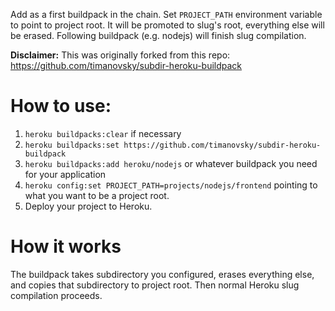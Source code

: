 Add as a first buildpack in the chain. Set `PROJECT_PATH` environment variable to point to project root. It will be promoted to slug's root, everything else will be erased. Following buildpack (e.g. nodejs) will finish slug compilation.

**Disclaimer:** This was originally forked from this repo: https://github.com/timanovsky/subdir-heroku-buildpack

# How to use:
1. `heroku buildpacks:clear` if necessary
2. `heroku buildpacks:set https://github.com/timanovsky/subdir-heroku-buildpack`
3. `heroku buildpacks:add heroku/nodejs` or whatever buildpack you need for your application
4. `heroku config:set PROJECT_PATH=projects/nodejs/frontend` pointing to what you want to be a project root.
5. Deploy your project to Heroku.

# How it works
The buildpack takes subdirectory you configured, erases everything else, and copies that subdirectory to project root. Then normal Heroku slug compilation proceeds.
